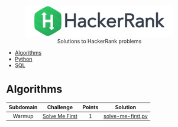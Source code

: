 <p align="center">
    <a href="https://www.hackerrank.com/shubhamkhan">
        <img height=85 src="logo_wordmark.svg">
    </a>
    <br>Solutions to HackerRank problems
</p>

* [Algorithms](#algorithms)
* [Python](#python)
* [SQL](#sql)

# Algorithms

|        Subdomain        |                                                              Challenge                                                              | Points |                                                                                  Solution                                                                                 |
|:-----------------------:|:-----------------------------------------------------------------------------------------------------------------------------------:|:------:|:-------------------------------------------------------------------------------------------------------------------------------------------------------------------------:|
|          Warmup         | [Solve Me First](https://www.hackerrank.com/challenges/solve-me-first)                                                              |   1    | [solve-me-first.py](https://github.com/shubhamkhan/HackerRank_Solutions/blob/master/Algorithms/solve-me-first.py)|
